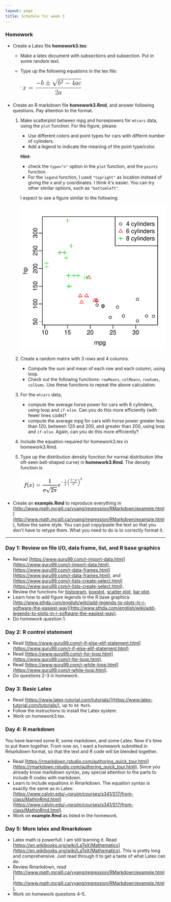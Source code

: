```yaml
---
layout: page
title: Schedule for week 3
---
```


### Homework

- Create a Latex file **homework3.tex**: 
	- Make a latex document with subsections and subsection. Put in some random text. 
	- Type up the following equations in the tex file:
	
		<img src="quad-root.png" style="width:200px;"/>

- Create an R markdown file **homework3.Rmd**, and answer following questions. Pay attention to the format. 

	1. Make scatterplot between mpg and horsepowers for `mtcars` data, using the `plot` function. For the figure, please:
		- Use different colors and point types for cars with differnt number of cylinders. 
		- Add a legend to indicate the meaning of the point type/color. 
	
		**Hint**: 
		
		- check the `type="n"` option in the `plot` function, and the `points` function. 
		- For the `legend` function, I used `"topright"` as location instead of giving the x and y coordinates. I think it's easier. You can try other similar options, such as `"bottomleft"`. 
	
		I expect to see a figure similar to the following: 
		
		<img src="mtcars-scatter.pdf" alt="">
	
	
	2. Create a random matrix with 3 rows and 4 columns.
	 	- Compute the sum and mean of each row and each column, using loop.
	 	- Check out the following functions: `rowMeans`, `colMeans`, `rowSums`, `colSums`. Use these functions to repeat the above calculation. 
	 	
	3. For the `mtcars` data, 
		- compute the average horse power for cars with 6 cylinders, using loop and `if-else`. Can you do this more efficiently (with fewer lines code)? 
		- compute the average mpg for cars with horse power greater less than 120, between 120 and 200, and greater than 200, using loop and `if-else`. Again, can you do this  more efficiently? 
		
	4. Include the equation required for homework3.tex in homework3.Rmd. 
	
	5. Type up the distribution density function for normal distribution (the oft-seen bell-shaped curve) in **homework3.Rmd**. The density function is
	
		<img src="normal-pdf.png" alt="" style="width:200px;"/>

- Create an **example.Rmd** to reproduce everything in [http://www.math.mcgill.ca/yyang/regression/RMarkdown/example.html](http://www.math.mcgill.ca/yyang/regression/RMarkdown/example.html), follow the same style. You can just copy/paste the text so that you don't have to retype them. What you need to do is to correctly format it. 

***

### Day 1: Review on file I/O, data frame, list, and R base graphics

- Reread [https://www.guru99.com/r-import-data.html](https://www.guru99.com/r-import-data.html), [https://www.guru99.com/r-data-frames.html](https://www.guru99.com/r-data-frames.html), and [https://www.guru99.com/r-lists-create-select.html](https://www.guru99.com/r-lists-create-select.html). 
- Review the functions for [histogram](https://www.statmethods.net/graphs/density.html), [boxplot](https://www.statmethods.net/graphs/boxplot.html), [scatter plot](https://www.statmethods.net/graphs/scatterplot.html), [bar plot](https://www.statmethods.net/graphs/bar.html).
- Learn how to add figure legends in the R base graphics:  [http://www.sthda.com/english/wiki/add-legends-to-plots-in-r-software-the-easiest-way](http://www.sthda.com/english/wiki/add-legends-to-plots-in-r-software-the-easiest-way). 
- Do homework question 1. 

### Day 2: R control statement

- Read [https://www.guru99.com/r-if-else-elif-statement.html](https://www.guru99.com/r-if-else-elif-statement.html)
- Read [https://www.guru99.com/r-for-loop.html](https://www.guru99.com/r-for-loop.html).
- Read [https://www.guru99.com/r-while-loop.html](https://www.guru99.com/r-while-loop.html). 
- Do questions 2-3 in homework. 


### Day 3: Basic Latex

- Read [https://www.latex-tutorial.com/tutorials/](https://www.latex-tutorial.com/tutorials/), up to `04 Math`. 
- Follow the instructions to install the Latex system. 
- Work on homework3.tex. 

### Day 4: R markdown

You have learned some R, some markdown, and some Latex. Now it's time 
to put them together. From now on, I want a homework submitted in Rmarkdown format, so that the text and R code will be blended together. 

- Read [https://rmarkdown.rstudio.com/authoring_quick_tour.html](https://rmarkdown.rstudio.com/authoring_quick_tour.html). Since you already know markdown syntax, pay special attention to the parts to include R codes with markdown. 
- Learn to include equations in Rmarkdown. The equation syntax is exactly the same as in Latex: [https://www.calvin.edu/~rpruim/courses/s341/S17/from-class/MathinRmd.html](https://www.calvin.edu/~rpruim/courses/s341/S17/from-class/MathinRmd.html). 
- Work on **example.Rmd** as listed in the homework. 


### Day 5: More latex and Rmarkdown

- Latex math is powerfull. I am still learning it. Read [https://en.wikibooks.org/wiki/LaTeX/Mathematics](https://en.wikibooks.org/wiki/LaTeX/Mathematics). This is pretty long and comprehensive. Just read through it to get a taste of what Latex can do.   
- Review Rmarkdown, read [http://www.math.mcgill.ca/yyang/regression/RMarkdown/example.html](http://www.math.mcgill.ca/yyang/regression/RMarkdown/example.html). 
- Work on homework questions 4-5.
